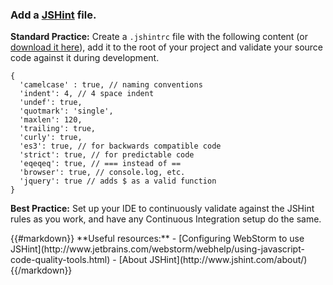 ### Add a [JSHint](http://www.jshint.com/about/) file.
**Standard Practice:**
Create a `.jshintrc` file with the following content (or [download it here]()), add it to the root of your project and validate your source code
against it during development.

    {
      'camelcase' : true, // naming conventions
      'indent': 4, // 4 space indent
      'undef': true,
      'quotmark': 'single',
      'maxlen': 120,
      'trailing': true,
      'curly': true,
      'es3': true, // for backwards compatible code
      'strict': true, // for predictable code
      'eqeqeq': true, // === instead of ==
      'browser': true, // console.log, etc.
      'jquery': true // adds $ as a valid function
    }

**Best Practice:**
Set up your IDE to continuously validate against the JSHint rules as you work, and have any Continuous Integration setup
 do the same.

<div class='panel'>
{{#markdown}}
**Useful resources:**
- [Configuring WebStorm to use JSHint](http://www.jetbrains.com/webstorm/webhelp/using-javascript-code-quality-tools.html)
- [About JSHint](http://www.jshint.com/about/)
{{/markdown}}
</div>